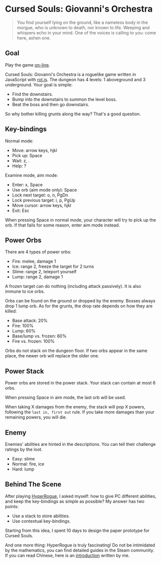 ﻿# Cursed Souls: Giovanni's Orchestra

> You find yourself lying on the ground, like a nameless body in the morgue, who is unknown to death, nor known to life. Weeping and whispers echo in your mind. One of the voices is calling to you: come here, ashen one.

## Goal

Play the game [on-line](https://bozar.github.io/cursedSouls/).

Cursed Souls: Giovanni's Orchestra is a roguelike game written in JavaScript with [rot.js](https://github.com/ondras/rot.js). The dungeon has 4 levels: 1 aboveground and 3 underground. Your goal is simple:

* Find the downstairs.
* Bump into the downstairs to summon the level boss.
* Beat the boss and then go downstairs.

So why bother killing grunts along the way? That's a good question.

## Key-bindings

Normal mode:

* Move: arrow keys, hjkl
* Pick up: Space
* Wait: z, .
* Help: ?

Examine mode, aim mode:

* Enter: x, Space
* Use orb (aim mode only): Space
* Lock next target: o, n, PgDn
* Lock previous target: i, p, PgUp
* Move cursor: arrow keys, hjkl
* Exit: Esc

When pressing Space in normal mode, your character will try to pick up the orb. If that fails for some reason, enter aim mode instead.

## Power Orbs

There are 4 types of power orbs:

* Fire: melee, damage 1
* Ice: range 2, freeze the target for 2 turns
* Slime: range 2, teleport yourself
* Lump: range 2, damage 1

A frozen target can do nothing (including attack passively). It is also immune to ice orbs.

Orbs can be found on the ground or dropped by the enemy. Bosses always drop 1 lump orb. As for the grunts, the drop rate depends on how they are killed:

* Base attack: 20%
* Fire: 100%
* Lump: 60%
* Base/lump vs. frozen: 60%
* Fire vs. frozen: 100%

Orbs do not stack on the dungeon floor. If two orbs appear in the same place, the newer orb will replace the older one.

## Power Stack

Power orbs are stored in the power stack. Your stack can contain at most 6 orbs.

When pressing Space in aim mode, the last orb will be used.

When taking X damages from the enemy, the stack will pop X powers, following the `last in, first out` rule. If you take more damages than your remaining powers, you will die.

## Enemy

Enemies' abilities are hinted in the descriptions. You can tell their challenge ratings by the loot.

* Easy: slime
* Normal: fire, ice
* Hard: lump

## Behind The Scene

After playing [HyperRogue](https://store.steampowered.com/app/342610/HyperRogue/), I asked myself: how to give PC different abilities, and keep the key-bindings as simple as possible? My answer has two points:

* Use a stack to store abilities.
* Use contextual key-bindings.

Starting from this idea, I spent 10 days to design the paper prototype for Cursed Souls.

And one more thing: HyperRogue is truly fascinating! Do not be intimidated by the mathematics, you can find detailed guides in the Steam community. If you can read Chinese, here is an [introduction](https://trow.cc/board/showtopic=30027) written by me.
